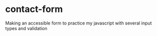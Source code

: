 # contact-form
 Making an accessible form to practice my javascript with several input types and validation
